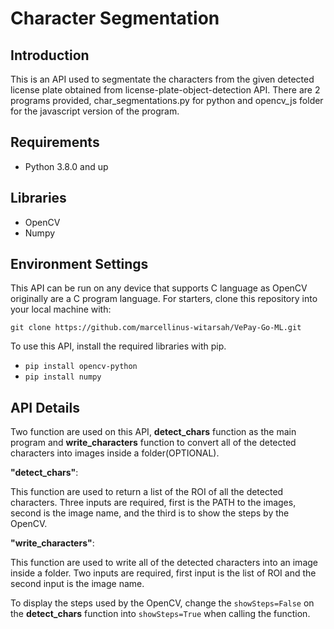 # Character Segmentation

## Introduction
This is an API used to segmentate the characters from the given detected license plate obtained from license-plate-object-detection API. There are 2 programs provided, char_segmentations.py for python and opencv_js folder for the javascript version of the program.

## Requirements
- Python 3.8.0 and up

## Libraries
- OpenCV
- Numpy

## Environment Settings
This API can be run on any device that supports C language as OpenCV originally are a C program language. For starters, clone this repository into your local machine with:

```git clone https://github.com/marcellinus-witarsah/VePay-Go-ML.git```

To use this API, install the required libraries with pip.

- ```pip install opencv-python``` 
- ```pip install numpy```

## API Details
Two function are used on this API, **detect_chars** function as the main program and **write_characters** function to convert all of the detected characters into images inside a folder(OPTIONAL).

**"detect_chars"**: 

This function are used to return a list of the ROI of all the detected characters. Three inputs are required, first is the PATH to the images, second is the image name, and the third is to show the steps by the OpenCV.

**"write_characters"**: 

This function are used to write all of the detected characters into an image inside a folder. Two inputs are required, first input is the list of ROI and the second input is the image name. 

To display the steps used by the OpenCV, change the ```showSteps=False``` on the **detect_chars** function into ```showSteps=True``` when calling the function.
